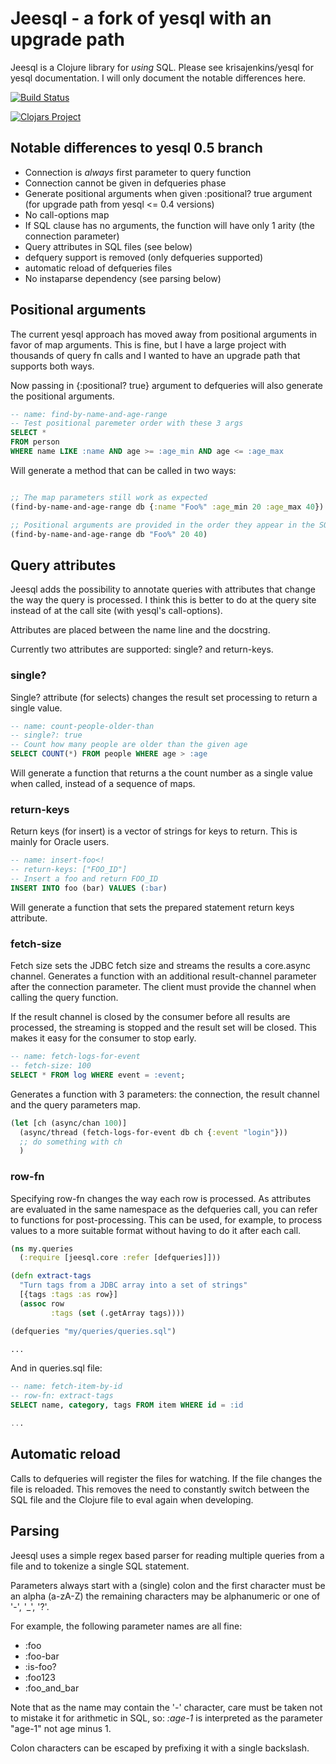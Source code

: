 # Jeesql - a fork of yesql with an upgrade path

Jeesql is a Clojure library for _using_ SQL. Please see krisajenkins/yesql for yesql documentation.
I will only document the notable differences here.

[![Build Status](https://travis-ci.org/tatut/jeesql.svg?branch=master)](https://travis-ci.org/tatut/jeesql)

[![Clojars Project](http://clojars.org/webjure/jeesql/latest-version.svg)](http://clojars.org/webjure/jeesql)

## Notable differences to yesql 0.5 branch

* Connection is *always* first parameter to query function
* Connection cannot be given in defqueries phase
* Generate positional arguments when given :positional? true argument (for upgrade path from yesql <= 0.4 versions)
* No call-options map
* If SQL clause has no arguments, the function will have only 1 arity (the connection parameter)
* Query attributes in SQL files (see below)
* defquery support is removed (only defqueries supported)
* automatic reload of defqueries files
* No instaparse dependency (see parsing below)

## Positional arguments

The current yesql approach has moved away from positional arguments in favor of map arguments.
This is fine, but I have a large project with thousands of query fn calls and I wanted
to have an upgrade path that supports both ways.

Now passing in {:positional? true} argument to defqueries will also generate the
positional arguments.

```SQL
-- name: find-by-name-and-age-range
-- Test positional paremeter order with these 3 args
SELECT *
FROM person
WHERE name LIKE :name AND age >= :age_min AND age <= :age_max
```

Will generate a method that can be called in two ways:

```clojure

;; The map parameters still work as expected
(find-by-name-and-age-range db {:name "Foo%" :age_min 20 :age_max 40})

;; Positional arguments are provided in the order they appear in the SQL
(find-by-name-and-age-range db "Foo%" 20 40)
```

## Query attributes

Jeesql adds the possibility to annotate queries with attributes that change the
way the query is processed. I think this is better to do at the query site instead
of at the call site (with yesql's call-options).

Attributes are placed between the name line and the docstring.

Currently two attributes are supported: single? and return-keys.


### single?

Single? attribute (for selects) changes the result set processing to return a
single value.

```SQL
-- name: count-people-older-than
-- single?: true
-- Count how many people are older than the given age
SELECT COUNT(*) FROM people WHERE age > :age
```

Will generate a function that returns a the count number as a single value when
called, instead of a sequence of maps.

### return-keys

Return keys (for insert) is a vector of strings for keys to return.
This is mainly for Oracle users.

```SQL
-- name: insert-foo<!
-- return-keys: ["FOO_ID"]
-- Insert a foo and return FOO_ID
INSERT INTO foo (bar) VALUES (:bar)
```

Will generate a function that sets the prepared statement return keys
attribute.

### fetch-size

Fetch size sets the JDBC fetch size and streams the results a core.async channel. Generates a
function with an additional result-channel parameter after the connection parameter. The client
must provide the channel when calling the query function.

If the result channel is closed by the consumer before all results are processed, the streaming is
stopped and the result set will be closed. This makes it easy for the consumer to stop early.

```SQL
-- name: fetch-logs-for-event
-- fetch-size: 100
SELECT * FROM log WHERE event = :event;
```

Generates a function with 3 parameters: the connection, the result channel and the query
parameters map.

```clojure
(let [ch (async/chan 100)]
  (async/thread (fetch-logs-for-event db ch {:event "login"}))
  ;; do something with ch
  )
```

### row-fn

Specifying row-fn changes the way each row is processed. As attributes are evaluated in the same
namespace as the defqueries call, you can refer to functions for post-processing. This can be used,
for example, to process values to a more suitable format without having to do it after each call.

```clojure
(ns my.queries
  (:require [jeesql.core :refer [defqueries]]))

(defn extract-tags
  "Turn tags from a JDBC array into a set of strings"
  [{tags :tags :as row}]
  (assoc row
         :tags (set (.getArray tags))))

(defqueries "my/queries/queries.sql")

...
```

And in queries.sql file:
```SQL
-- name: fetch-item-by-id
-- row-fn: extract-tags
SELECT name, category, tags FROM item WHERE id = :id

...
```

## Automatic reload

Calls to defqueries will register the files for watching. If the file changes the
file is reloaded. This removes the need to constantly switch between the SQL file
and the Clojure file to eval again when developing.


## Parsing

Jeesql uses a simple regex based parser for reading multiple queries from a file and
to tokenize a single SQL statement.

Parameters always start with a (single) colon and the first character must be an alpha (a-zA-Z)
the remaining characters may be alphanumeric or one of '-', '_', '?'.

For example, the following parameter names are all fine:

* :foo
* :foo-bar
* :is-foo?
* :foo123
* :foo_and_bar

Note that as the name may contain the '-' character, care must be taken not to mistake it
for arithmetic in SQL, so: *:age-1* is interpreted as the parameter "age-1" not age minus 1.

Colon characters can be escaped by prefixing it with a single backslash.

